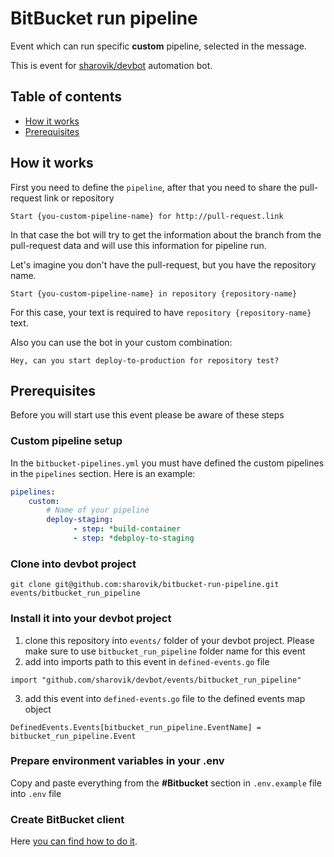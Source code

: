# BitBucket run pipeline
Event which can run specific **custom** pipeline, selected in the message.

This is event for [sharovik/devbot](https://github.com/sharovik/devbot) automation bot.

## Table of contents
- [How it works](#how-it-works)
- [Prerequisites](#prerequisites)

## How it works
First you need to define the `pipeline`, after that you need to share the pull-request link or repository
```
Start {you-custom-pipeline-name} for http://pull-request.link
```
In that case the bot will try to get the information about the branch from the pull-request data and will use this information for pipeline run.

Let's imagine you don't have the pull-request, but you have the repository name.
``` 
Start {you-custom-pipeline-name} in repository {repository-name}
```
For this case, your text is required to have `repository {repository-name}` text.

Also you can use the bot in your custom combination:
``` 
Hey, can you start deploy-to-production for repository test?
```
## Prerequisites
Before you will start use this event please be aware of these steps

### Custom pipeline setup
In the `bitbucket-pipelines.yml` you must have defined the custom pipelines in the `pipelines` section.
Here is an example:
```yaml 
pipelines:
    custom:
        # Name of your pipeline
        deploy-staging:
              - step: *build-container
              - step: *debploy-to-staging
```

### Clone into devbot project
```
git clone git@github.com:sharovik/bitbucket-run-pipeline.git events/bitbucket_run_pipeline
```

### Install it into your devbot project
1. clone this repository into `events/` folder of your devbot project. Please make sure to use `bitbucket_run_pipeline` folder name for this event 
2. add into imports path to this event in `defined-events.go` file
``` 
import "github.com/sharovik/devbot/events/bitbucket_run_pipeline"
```
3. add this event into `defined-events.go` file to the defined events map object
``` 
DefinedEvents.Events[bitbucket_run_pipeline.EventName] = bitbucket_run_pipeline.Event
```

### Prepare environment variables in your .env
Copy and paste everything from the **#Bitbucket** section in `.env.example` file into `.env` file

### Create BitBucket client
Here [you can find how to do it](https://github.com/sharovik/devbot/blob/master/documentation/bitbucket_client_configuration.md).
